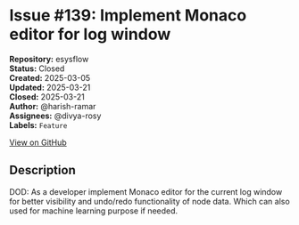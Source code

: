 # Issue #139: Implement Monaco editor for log window

**Repository:** esysflow  
**Status:** Closed  
**Created:** 2025-03-05  
**Updated:** 2025-03-21  
**Closed:** 2025-03-21  
**Author:** @harish-ramar  
**Assignees:** @divya-rosy  
**Labels:** `Feature`  

[View on GitHub](https://github.com/Simtestlab/esysflow/issues/139)

## Description

DOD: As a developer implement Monaco editor for the current log window for better visibility and undo/redo functionality of node data. Which can also used for machine learning purpose if needed.
